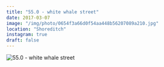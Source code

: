 ```yaml
---
title: "55.0 - white whale street"
date: 2017-03-07
image: "/img/photo/0654f3a66d0f54aa448b56207089a210.jpg"
location: "Shoreditch"
instagram: true
draft: false
---
```


![55.0 - white whale street](/img/photo/0654f3a66d0f54aa448b56207089a210.jpg)
